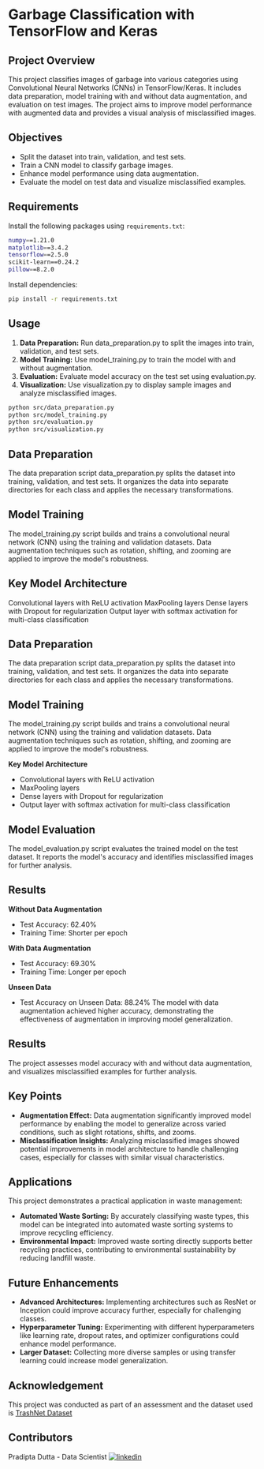 # Garbage Classification with TensorFlow and Keras

## Project Overview
This project classifies images of garbage into various categories using Convolutional Neural Networks (CNNs) in TensorFlow/Keras. It includes data preparation, model training with and without data augmentation, and evaluation on test images. The project aims to improve model performance with augmented data and provides a visual analysis of misclassified images.

## Objectives
- Split the dataset into train, validation, and test sets.
- Train a CNN model to classify garbage images.
- Enhance model performance using data augmentation.
- Evaluate the model on test data and visualize misclassified examples.

## Requirements
Install the following packages using ```requirements.txt```:

```bash
numpy==1.21.0
matplotlib==3.4.2
tensorflow==2.5.0
scikit-learn==0.24.2
pillow==8.2.0
```

Install dependencies:

```bash
pip install -r requirements.txt
```

## Usage
1. **Data Preparation:** Run data_preparation.py to split the images into train, validation, and test sets.
2. **Model Training:** Use model_training.py to train the model with and without augmentation.
3. **Evaluation:** Evaluate model accuracy on the test set using evaluation.py.
4. **Visualization:** Use visualization.py to display sample images and analyze misclassified images.

```bash
python src/data_preparation.py
python src/model_training.py
python src/evaluation.py
python src/visualization.py
```
## Data Preparation
The data preparation script data_preparation.py splits the dataset into training, validation, and test sets. It organizes the data into separate directories for each class and applies the necessary transformations.

## Model Training
The model_training.py script builds and trains a convolutional neural network (CNN) using the training and validation datasets. Data augmentation techniques such as rotation, shifting, and zooming are applied to improve the model's robustness.

## Key Model Architecture
Convolutional layers with ReLU activation MaxPooling layers Dense layers with Dropout for regularization Output layer with softmax activation for multi-class classification

## Data Preparation
The data preparation script data_preparation.py splits the dataset into training, validation, and test sets. It organizes the data into separate directories for each class and applies the necessary transformations.

## Model Training
The model_training.py script builds and trains a convolutional neural network (CNN) using the training and validation datasets. Data augmentation techniques such as rotation, shifting, and zooming are applied to improve the model's robustness.

**Key Model Architecture**
- Convolutional layers with ReLU activation
- MaxPooling layers
- Dense layers with Dropout for regularization
- Output layer with softmax activation for multi-class classification

## Model Evaluation
The model_evaluation.py script evaluates the trained model on the test dataset. It reports the model's accuracy and identifies misclassified images for further analysis.

## Results

**Without Data Augmentation**
- Test Accuracy: 62.40%
- Training Time: Shorter per epoch

**With Data Augmentation**
- Test Accuracy: 69.30%
- Training Time: Longer per epoch

**Unseen Data**
- Test Accuracy on Unseen Data: 88.24%
The model with data augmentation achieved higher accuracy, demonstrating the effectiveness of augmentation in improving model generalization.

## Results
The project assesses model accuracy with and without data augmentation, and visualizes misclassified examples for further analysis.

## Key Points
- **Augmentation Effect:** Data augmentation significantly improved model performance by enabling the model to generalize across varied conditions, such as slight rotations, shifts, and zooms.
- **Misclassification Insights:** Analyzing misclassified images showed potential improvements in model architecture to handle challenging cases, especially for classes with similar visual characteristics.

## Applications
This project demonstrates a practical application in waste management:

- **Automated Waste Sorting:** By accurately classifying waste types, this model can be integrated into automated waste sorting systems to improve recycling efficiency.
- **Environmental Impact:** Improved waste sorting directly supports better recycling practices, contributing to environmental sustainability by reducing landfill waste.

## Future Enhancements
- **Advanced Architectures:** Implementing architectures such as ResNet or Inception could improve accuracy further, especially for challenging classes.
- **Hyperparameter Tuning:** Experimenting with different hyperparameters like learning rate, dropout rates, and optimizer configurations could enhance model performance.
- **Larger Dataset:** Collecting more diverse samples or using transfer learning could increase model generalization.

## Acknowledgement
This project was conducted as part of an assessment and the dataset used is [TrashNet Dataset](https://www.kaggle.com/datasets/feyzazkefe/trashnet)


## Contributors
Pradipta Dutta - Data Scientist
[![linkedin](https://img.shields.io/badge/linkedin-0A66C2?style=for-the-badge&logo=linkedin&logoColor=white)](https://www.linkedin.com/in/pradiptadutta63)
